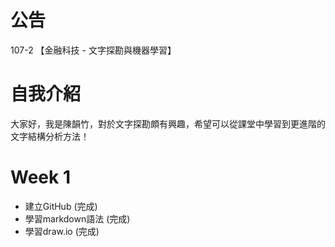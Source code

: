 # 公告

107-2 【金融科技 - 文字探勘與機器學習】


# 自我介紹
大家好，我是陳韻竹，對於文字探勘頗有興趣，希望可以從課堂中學習到更進階的文字結構分析方法！


# Week 1
- 建立GitHub (完成)
- 學習markdown語法 (完成)
- 學習draw.io (完成)
